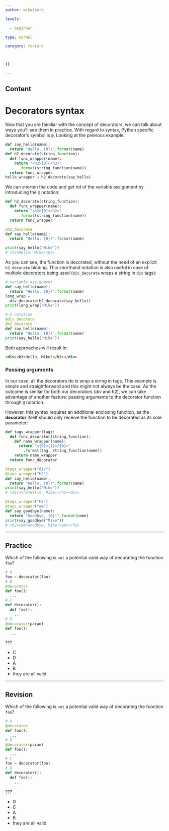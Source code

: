 ```yaml
---
author: mihaiberq

levels:

  - beginner

type: normal

category: feature



{}

---
```

## Content
# Decorators syntax

Now that you are familiar with the concept of decorators, we can talk about ways you'll see them in practice. With regard to syntax, Python specific decorator's symbol is `@`. Looking at the previous example:  
```python
def say_hello(name):
  return "Hello, {0}!".format(name)
def h2_decorate(string_function):
  def func_wrapper(name):
    return "<h2>{0}</h2>"
      .format(string_function(name))
  return func_wrapper
hello_wrapper = h2_decorate(say_hello)
```
We can shorten the code and get rid of the variable assignment by introducing the `@` notation:
```python
def h2_decorate(string_function):
  def func_wrapper(name):
    return "<h2>{0}</h2>"
      .format(string_function(name))
  return func_wrapper

@h2_decorate
def say_hello(name):
  return "Hello, {0}!".format(name)

print(say_hello("Mike"))
# <h2>Hello, Mike!<h2>
```
As you can see, the function is decorated, without the need of an explicit `h2_decorate` binding. This shorthand notation is also useful in case of multiple decorators being used (`div_decorate` wraps a string in `div` tags):
```python
# variable assignment
def say_hello(name):
  return "Hello, {0}!".format(name)
long_wrap =
  div_decorate(h2_decorate(say_hello))
print(long_wrap("Mike"))

# @ notation
@div_decorate
@h2_decorate
def say_hello(name):
  return "Hello, {0}!".format(name)
print(say_hello("Mike"))
```
Both approaches will result in:
```HTML
<div><h2>Hello, Mike!</h2></div>
```
### Passing arguments

In our case, all the decorators do is wrap a string in tags. This example is simple and straightforward and this might not always be the case. As the outcome is similar for both our decorators (*div* and *h2*), we can take advantage of another feature: passing arguments to the decorator function through `@` notation.

However, this syntax requires an additional enclosing function, as the **decorator** itself should only receive the function to be decorated as its sole parameter:
```python
def tags_wrapper(tag):
  def func_decorator(string_function):
    def name_wrapper(name):
      return "<{0}>{1}</{0}>"
        .format(tag, string_function(name))
    return name_wrapper
  return func_decorator

@tags_wrapper("div")
@tags_wrapper("h2")
def say_hello(name):
  return "Hello, {0}!".format(name)
print(say_hello("Mike"))
# <div><h2>Hello, Mike!</h2><div>

@tags_wrapper("h2")
@tags_wrapper("em")
def say_goodbye(name):
  return "Goodbye, {0}!".format(name)
print(say_goodbye("Mike"))
# <h2><em>Goodbye, Mike!<em></h2>
```

---
## Practice

Which of the following is `not` a potential valid way of decorating the function `foo`?
```python
# A
foo = decorator(foo)
# B
@decorator
def foo():
  ...
# C
def decorator():
  def foo():
    ...
# D
@decorator(param)
def foo():
  ...


```
???

* C
* D
* A
* B
* they are all valid

---
## Revision

Which of the following is `not` a potential valid way of decorating the function `foo`?
```python
# A
@decorator
def foo():
  ...
# B
@decorator(param)
def foo():
  ...
# C
foo = decorator(foo)
# D
def decorator():
  def foo():
    ...
```
???

* D
* C
* A
* B
* they are all valid

